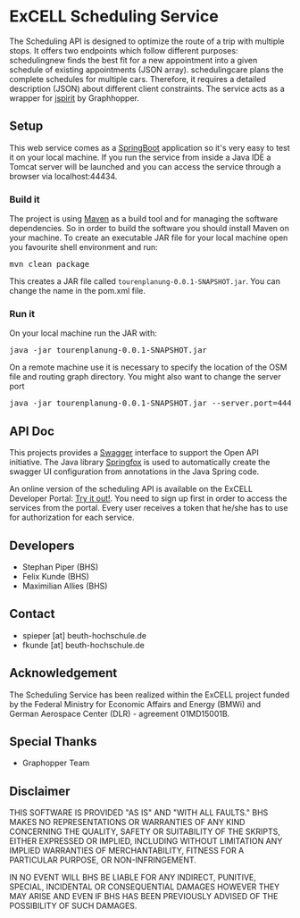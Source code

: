 # ExCELL Scheduling Service

The Scheduling API is designed to optimize the route of a trip with multiple stops. It offers two endpoints which follow different purposes:
schedulingnew finds the best fit for a new appointment into a given schedule of existing appointments (JSON array).
schedulingcare plans the complete schedules for multiple cars. Therefore, it requires a detailed description (JSON) about different client constraints. The service acts as a wrapper for [jspirit](https://github.com/graphhopper/jsprit) by Graphhopper.


## Setup

This web service comes as a [SpringBoot](https://projects.spring.io/spring-boot/) application so it's very easy to test it on your local machine. If you run the service from inside a Java IDE a Tomcat server will be launched and you can access the service through a browser via localhost:44434.

### Build it

The project is using [Maven](https://maven.apache.org/) as a build tool and for managing the software dependencies. So in order to build the software you should install Maven on your machine. To create an executable JAR file for your local machine open you favourite shell environment and run:

<pre>mvn clean package</pre>

This creates a JAR file called `tourenplanung-0.0.1-SNAPSHOT.jar`. You can change the name in the pom.xml file.

### Run it

On your local machine run the JAR with:

<pre>java -jar tourenplanung-0.0.1-SNAPSHOT.jar</pre>

On a remote machine use it is necessary to specify the location of the OSM file and routing graph directory. You might also want to change the server port

<pre>java -jar tourenplanung-0.0.1-SNAPSHOT.jar --server.port=44444</pre>


## API Doc

This projects provides a [Swagger](https://swagger.io/) interface to support the Open API initiative. The Java library [Springfox](http://springfox.github.io/springfox/) is used to automatically create the swagger UI configuration from annotations in the Java Spring code.

An online version of the scheduling API is available on the ExCELL Developer Portal: [Try it out!](https://www.excell-mobility.de/developer/docs.php?service=scheduling_service). You need to sign up first in order to access the services from the portal. Every user receives a token that he/she has to use for authorization for each service.


## Developers

* Stephan Piper (BHS)
* Felix Kunde (BHS)
* Maximilian Allies (BHS)


## Contact

* spieper [at] beuth-hochschule.de
* fkunde [at] beuth-hochschule.de


## Acknowledgement
The Scheduling Service has been realized within the ExCELL project funded by the Federal Ministry for Economic Affairs and Energy (BMWi) and German Aerospace Center (DLR) - agreement 01MD15001B.


## Special Thanks

* Graphopper Team


## Disclaimer

THIS SOFTWARE IS PROVIDED "AS IS" AND "WITH ALL FAULTS." 
BHS MAKES NO REPRESENTATIONS OR WARRANTIES OF ANY KIND CONCERNING THE 
QUALITY, SAFETY OR SUITABILITY OF THE SKRIPTS, EITHER EXPRESSED OR 
IMPLIED, INCLUDING WITHOUT LIMITATION ANY IMPLIED WARRANTIES OF 
MERCHANTABILITY, FITNESS FOR A PARTICULAR PURPOSE, OR NON-INFRINGEMENT.

IN NO EVENT WILL BHS BE LIABLE FOR ANY INDIRECT, PUNITIVE, SPECIAL, 
INCIDENTAL OR CONSEQUENTIAL DAMAGES HOWEVER THEY MAY ARISE AND EVEN IF 
BHS HAS BEEN PREVIOUSLY ADVISED OF THE POSSIBILITY OF SUCH DAMAGES.
